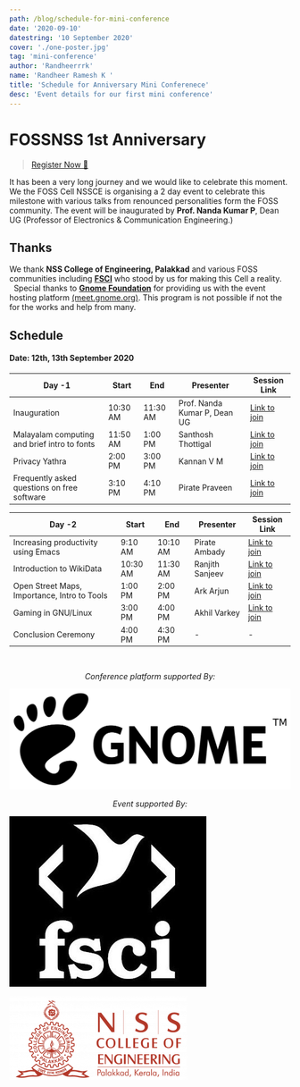```yaml
---
path: /blog/schedule-for-mini-conference
date: '2020-09-10'
datestring: '10 September 2020'
cover: './one-poster.jpg'
tag: 'mini-conference'
author: 'Randheerrrk'
name: 'Randheer Ramesh K '
title: 'Schedule for Anniversary Mini Conferenece'
desc: 'Event details for our first mini conference'
---
```


# FOSSNSS 1st Anniversary

> [Register Now 📝](https://ee.kobotoolbox.org/x/fDaTvLeE)

It has been a very long journey and we would like to celebrate this moment. We the FOSS Cell NSSCE is organising a 2 day event to celebrate this milestone with various talks from renounced personalities form the FOSS community. The event will be inaugurated by **Prof. Nanda Kumar P**, Dean UG (Professor of Electronics & Communication Engineering.)

## Thanks

We thank **NSS College of Engineering, Palakkad** and various FOSS communities including <a href="https://fsci.org.in/">**FSCI**</a> who stood by us for making this Cell a reality.<br/>&nbsp;&nbsp;Special thanks to <a href="https://www.gnome.org">**Gnome Foundation**</a> for providing us with the event hosting platform <a href="https://meet.gnome.org">(meet.gnome.org)</a>. This program is not possible if not the for the works and help from many.

## Schedule

#### Date: 12th, 13th September 2020

| Day -1                                       | Start    | End      | Presenter                    | Session Link                                             |
| -------------------------------------------- | -------- | -------- | ---------------------------- | -------------------------------------------------------- |
| Inauguration                                 | 10:30 AM | 11:30 AM | Prof. Nanda Kumar P, Dean UG | [Link to join](https://meet.gnome.org/b/fos-ktw-znr-uol) |
| Malayalam computing and brief intro to fonts | 11:50 AM | 1:00 PM  | Santhosh Thottigal           | [Link to join](https://meet.gnome.org/b/fos-yru-vqf-9nu) |
| Privacy Yathra                               | 2:00 PM  | 3:00 PM  | Kannan V M                   | [Link to join](https://meet.gnome.org/b/fos-4bm-cyo-gih) |
| Frequently asked questions on free software  | 3:10 PM  | 4:10 PM  | Pirate Praveen               | [Link to join](https://meet.gnome.org/b/fos-tl0-hhx-xdb) |

| Day -2                                       | Start    | End      | Presenter       | Session Link                                             |
| -------------------------------------------- | -------- | -------- | --------------- | -------------------------------------------------------- |
| Increasing productivity using Emacs          | 9:10 AM  | 10:10 AM | Pirate Ambady   | [Link to join](https://meet.gnome.org/b/fos-2ny-e4b-olf) |
| Introduction to WikiData                     | 10:30 AM | 11:30 AM | Ranjith Sanjeev | [Link to join](https://meet.gnome.org/b/fos-tth-ayl-fih) |
| Open Street Maps, Importance, Intro to Tools | 1:00 PM  | 2:00 PM  | Ark Arjun       | [Link to join](https://meet.gnome.org/b/fos-ypz-h73-p4g) |
| Gaming in GNU/Linux                          | 3:00 PM  | 4:00 PM  | Akhil Varkey    | [Link to join](https://meet.gnome.org/b/fos-pji-ska-dvy) |
| Conclusion Ceremony                          | 4:00 PM  | 4:30 PM  | -               | -                                                        |


<br/>
<p style="text-align: center"><em>Conference platform supported By:</em></p>

[![Gnome Foundation](./gnome-logo.jpg)](https://www.gnome.org/)
<br/>

<p style="text-align: center"><em>Event supported By:</em></p>

![FSCI](./fsci-logo.jpg)
<br/>

![NSS College Of Engineering](./nssce-logo.png)
